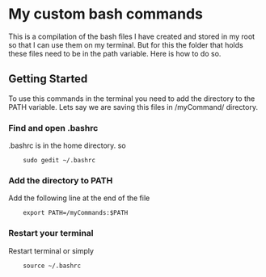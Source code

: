 # My custom bash commands

This is a compilation of the bash files I have created and stored in my root so that I can use them on my terminal.
But for this the folder that holds these files need to be in the path variable. Here is how to do so.

## Getting Started

To use this commands in the terminal you need to add the directory to the PATH variable. Lets say we are saving this files in /myCommand/ directory.

### Find and open .bashrc
.bashrc is in the home directory. so

```
	sudo gedit ~/.bashrc
```

### Add the directory to PATH
Add the following line at the end of the file

```
	export PATH=/myCommands:$PATH
```

### Restart your terminal
Restart terminal or simply

```
	source ~/.bashrc
```



